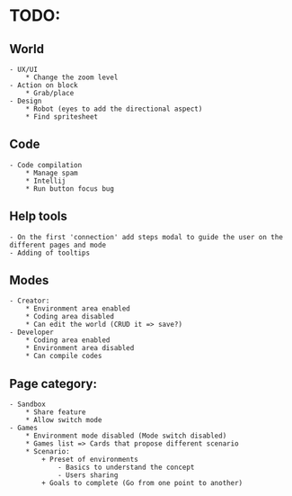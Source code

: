 # TODO:

## World
    - UX/UI
        * Change the zoom level
    - Action on block
        * Grab/place
    - Design
        * Robot (eyes to add the directional aspect)
        * Find spritesheet 

## Code
    - Code compilation 
        * Manage spam
        * Intellij
        * Run button focus bug

## Help tools
    - On the first 'connection' add steps modal to guide the user on the different pages and mode
    - Adding of tooltips

## Modes
    - Creator: 
        * Environment area enabled
        * Coding area disabled
        * Can edit the world (CRUD it => save?)
    - Developer
        * Coding area enabled
        * Environment area disabled
        * Can compile codes

## Page category:
    - Sandbox
        * Share feature
        * Allow switch mode
    - Games
        * Environment mode disabled (Mode switch disabled)
        * Games list => Cards that propose different scenario
        * Scenario:
            + Preset of environments
                - Basics to understand the concept 
                - Users sharing
            + Goals to complete (Go from one point to another) 
